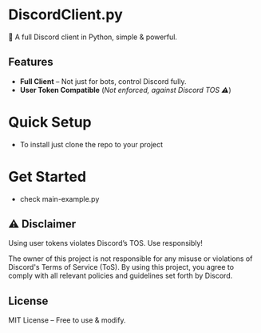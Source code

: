 # DiscordClient.py

🚀 A full Discord client in Python, simple & powerful.

## Features
- **Full Client** – Not just for bots, control Discord fully.
- **User Token Compatible** (*Not enforced, against Discord TOS ⚠️*)

# Quick Setup
- To install just clone the repo to your project

# Get Started
- check main-example.py 

## ⚠️ Disclaimer
Using user tokens violates Discord’s TOS. Use responsibly!

The owner of this project is not responsible for any misuse or violations of Discord's Terms of Service (ToS). By using this project, you agree to comply with all relevant policies and guidelines set forth by Discord.

## License
MIT License – Free to use & modify.

